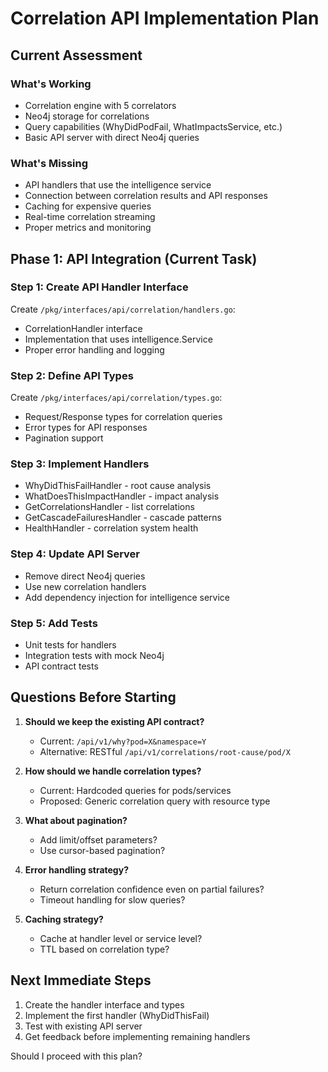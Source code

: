 # Correlation API Implementation Plan

## Current Assessment

### What's Working
- Correlation engine with 5 correlators
- Neo4j storage for correlations
- Query capabilities (WhyDidPodFail, WhatImpactsService, etc.)
- Basic API server with direct Neo4j queries

### What's Missing
- API handlers that use the intelligence service
- Connection between correlation results and API responses
- Caching for expensive queries
- Real-time correlation streaming
- Proper metrics and monitoring

## Phase 1: API Integration (Current Task)

### Step 1: Create API Handler Interface
Create `/pkg/interfaces/api/correlation/handlers.go`:
- CorrelationHandler interface
- Implementation that uses intelligence.Service
- Proper error handling and logging

### Step 2: Define API Types
Create `/pkg/interfaces/api/correlation/types.go`:
- Request/Response types for correlation queries
- Error types for API responses
- Pagination support

### Step 3: Implement Handlers
- WhyDidThisFailHandler - root cause analysis
- WhatDoesThisImpactHandler - impact analysis  
- GetCorrelationsHandler - list correlations
- GetCascadeFailuresHandler - cascade patterns
- HealthHandler - correlation system health

### Step 4: Update API Server
- Remove direct Neo4j queries
- Use new correlation handlers
- Add dependency injection for intelligence service

### Step 5: Add Tests
- Unit tests for handlers
- Integration tests with mock Neo4j
- API contract tests

## Questions Before Starting

1. **Should we keep the existing API contract?**
   - Current: `/api/v1/why?pod=X&namespace=Y`
   - Alternative: RESTful `/api/v1/correlations/root-cause/pod/X`

2. **How should we handle correlation types?**
   - Current: Hardcoded queries for pods/services
   - Proposed: Generic correlation query with resource type

3. **What about pagination?**
   - Add limit/offset parameters?
   - Use cursor-based pagination?

4. **Error handling strategy?**
   - Return correlation confidence even on partial failures?
   - Timeout handling for slow queries?

5. **Caching strategy?**
   - Cache at handler level or service level?
   - TTL based on correlation type?

## Next Immediate Steps

1. Create the handler interface and types
2. Implement the first handler (WhyDidThisFail)
3. Test with existing API server
4. Get feedback before implementing remaining handlers

Should I proceed with this plan?